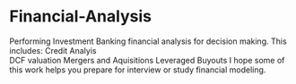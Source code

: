 # Financial-Analysis
Performing Investment Banking financial analysis for decision making. This includes:
  Credit Analyis  
  DCF valuation
  Mergers and Aquisitions
  Leveraged Buyouts
I hope some of this work helps you prepare for interview or study financial modeling.
